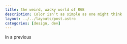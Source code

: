 ```yaml
---
title: the weird, wacky world of RGB
description: Color isn’t as simple as one might think
layout: ../../layouts/post.astro
categories: [design, dev]
---
```


In a previous
